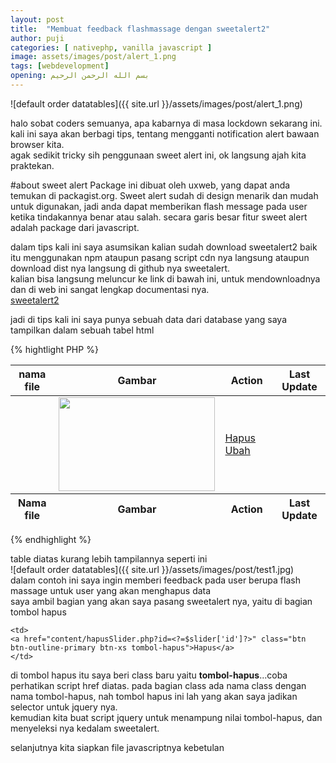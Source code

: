 ```yaml
---
layout: post
title:  "Membuat feedback flashmassage dengan sweetalert2"
author: puji
categories: [ nativephp, vanilla javascript ]
image: assets/images/post/alert_1.png
tags: [webdevelopment]
opening: بسم الله الرحمن الرحيم
---  
```

![default order datatables]({{ site.url }}/assets/images/post/alert_1.png)  

halo sobat coders semuanya, apa kabarnya di masa lockdown sekarang ini.  
kali ini saya akan berbagi tips, tentang mengganti notification alert bawaan browser kita.  
agak sedikit tricky sih penggunaan sweet alert ini, ok langsung ajah kita praktekan.  

#about sweet alert
Package ini dibuat oleh uxweb, yang dapat anda temukan di packagist.org. Sweet alert sudah di design menarik dan mudah untuk digunakan, jadi anda dapat memberikan flash message pada user ketika tindakannya benar atau salah. secara garis besar fitur sweet alert adalah package dari javascript.  

dalam tips kali ini saya asumsikan kalian sudah download sweetalert2 baik itu menggunakan npm ataupun pasang script cdn nya langsung ataupun download dist nya langsung di github nya sweetalert.  
kalian bisa langsung meluncur ke link di bawah ini, untuk mendownloadnya dan di web ini sangat lengkap documentasi nya.  
<a href="https://sweetalert2.github.io/">sweetalert2 </a>  

jadi di tips kali ini saya punya sebuah data dari database yang saya tampilkan dalam sebuah tabel html  

{% hightlight PHP %}
                                    <table class="table table-bordered" id="dataTable" width="100%" cellspacing="0">
                                        <thead>
                                            <tr>
                                                <th>nama file</th>
                                                <th>Gambar</th>
                                                <th>Action</th>
                                                <th>Last Update</th>
                                            </tr>
                                        </thead>
                                        <tfoot>
                                            <tr>
                                                <th>Nama file</th>
                                                <th>Gambar</th>
                                                <th>Action</th>
                                                <th>Last Update</th>
                                            </tr>
                                        </tfoot>
                                        <tbody>
                                            <?php foreach($tampilSlider as $slider): ?>
                                            <tr> 
                                                <td><?=$slider['nama']?></td>
                                                 <td><img src="../../../img/<?=$slider['gambar']?>" width="250" height="150"/></td>
                                                 <td>
                                                    <a href="content/hapusSlider.php?id=<?=$slider['id']?>" class="btn btn-outline-primary btn-xs tombol-hapus">Hapus</a>&nbsp;&nbsp;
                                                   <a href="content/updateSlider.php?id=<?=$slider['id']?>" class="btn btn-outline-success btn-xs">Ubah</a></td>
                                              <td><?=waktu_lalu($slider['last_update'])?></td>
                                             </tr>
                                            <?php endforeach; ?>
                                        </tbody>
                                    </table>
{% endhighlight %}  

table diatas kurang lebih tampilannya seperti ini  
![default order datatables]({{ site.url }}/assets/images/post/test1.jpg)  
dalam contoh ini saya ingin memberi feedback pada user berupa flash massage untuk user yang akan menghapus data  
saya ambil bagian yang akan saya pasang sweetalert nya, yaitu di bagian tombol hapus  
```
<td>
<a href="content/hapusSlider.php?id=<?=$slider['id']?>" class="btn btn-outline-primary btn-xs tombol-hapus">Hapus</a>
</td>
```  
di tombol hapus itu saya beri class baru yaitu <b>tombol-hapus</b>...coba perhatikan script href diatas. pada bagian class ada nama class dengan nama tombol-hapus, nah tombol hapus ini lah yang akan saya jadikan selector untuk jquery nya.  
kemudian kita buat script jquery untuk menampung nilai tombol-hapus, dan menyeleksi nya kedalam sweetalert.  

selanjutnya kita siapkan file javascriptnya kebetulan 
